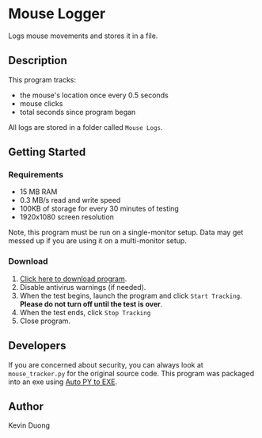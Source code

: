 # Mouse Logger
Logs mouse movements and stores it in a file.

## Description
This program tracks:
- the mouse's location once every 0.5 seconds
- mouse clicks
- total seconds since program began

All logs are stored in a folder called `Mouse Logs`.

## Getting Started
### Requirements
- 15 MB RAM
- 0.3 MB/s read and write speed
- 100KB of storage for every 30 minutes of testing
- 1920x1080 screen resolution

Note, this program must be run on a single-monitor setup. Data may get messed up if you are using it on a multi-monitor setup.

### Download
1. [Click here to download program](https://github.com/EthicallyPython/Mouse-Logger/raw/main/mouse_tracker.exe).
2. Disable antivirus warnings (if needed).
3. When the test begins, launch the program and click `Start Tracking`. **Please do not turn off until the test is over**.
5. When the test ends, click `Stop Tracking`
6. Close program.

## Developers
If you are concerned about security, you can always look at `mouse_tracker.py` for the original source code. This program was packaged into an exe using [Auto PY to EXE](https://github.com/brentvollebregt/auto-py-to-exe).

## Author
Kevin Duong
